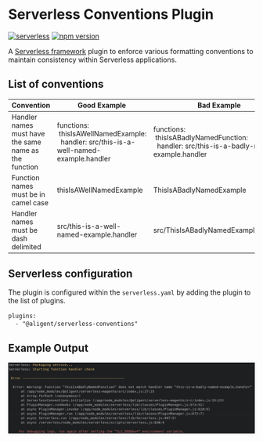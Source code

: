 # Serverless Conventions Plugin

[![serverless](http://public.serverless.com/badges/v3.svg)](http://www.serverless.com)
[![npm version](https://badge.fury.io/js/@aligent%2Fserverless-conventions.svg)](https://badge.fury.io/js/@aligent%2Fserverless-conventions)

A [Serverless framework](https://www.serverless.com) plugin to enforce various formatting conventions to maintain consistency within Serverless applications.

## List of conventions
| Convention | Good Example | Bad Example |
| --- | --- | --- |
| Handler names must have the same name as the function | functions:<br>&nbsp;thisIsAWellNamedExample:<br>&nbsp;&nbsp;handler: src/this-is-a-well-named-example.handler | functions:<br>&nbsp;thisIsABadlyNamedFunction:<br>&nbsp;&nbsp;handler: src/this-is-a-badly-named-example.handler |
| Function names must be in camel case | thisIsAWellNamedExample | ThisIsABadlyNamedExample |
| Handler names must be dash delimited | src/this-is-a-well-named-example.handler | src/ThisIsABadlyNamedExample.handler |


## Serverless configuration
The plugin is configured within the `serverless.yaml` by adding the plugin to the list of plugins.

```
plugins:
  - "@aligent/serverless-conventions"
```

## Example Output
![serverless output](/images/serverless_output.png)